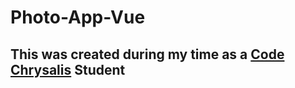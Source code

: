 # Photo-App-Vue
## This was created during my time as a [Code Chrysalis](https://codechrysalis.io) Student